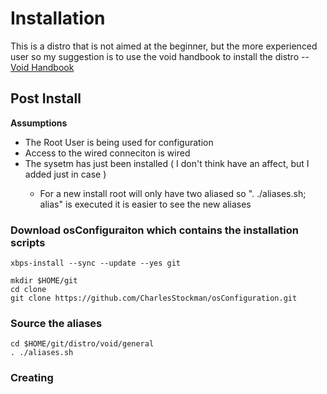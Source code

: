 # Installation

This is a distro that is not aimed at the beginner, but the more experienced user so my suggestion is to use the void handbook to install the distro -- [Void Handbook](https://docs.voidlinux.org/)


## Post Install

<b>Assumptions</b>
<ul>
  <li>The Root User is being used for configuration</li>
  <li>Access to the wired conneciton is wired</li>
  <li>The sysetm has just been installed ( I don't think have an affect, but I added just in case )</li>
  <ul>
    <li>For a new install root will only have two aliased so ". ./aliases.sh; alias" is executed it is easier to see the new aliases</li>
  </ul>
</ul>

### Download osConfiguraiton which contains the installation scripts

```
xbps-install --sync --update --yes git

mkdir $HOME/git
cd clone
git clone https://github.com/CharlesStockman/osConfiguration.git
```

### Source the aliases 
```
cd $HOME/git/distro/void/general
. ./aliases.sh
```

### Creating 
